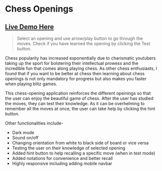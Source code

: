# Chess Openings

## [Live Demo Here](https://skanes17.github.io/beat-circle/)

> Select an opening and use arrow/play button to go through the moves. Check if you have learned the opening by clicking the Test button.

Chess popularity has increased exponentially due to charismatic youtubers taking up the sport for bolstering their intellectual prowess and the incredible fun that comes along playing chess. As other chess enthusiasts, I found that if you want to be better at chess then learning about chess openings is not only mandatory for progress but also makes you faster when playing blitz games.

This chess-opening application reinforces the different opeinings so that the user can enjoy the beautiful game of chess. After the user has studied the moves, they can test their knowledge. As it can be overhelming to remember all the moves at once, the user can take help by clicking the hint button.

Other functionalities include-

- Dark mode
- Sound on/off
- Changing orientation from white to black side of board or vice versa
- Testing the user on their knowledge of selected opening
- Added hint button to help recalling a specific move (when in test mode)
- Added notations for convenience and better recall
- Highly responsive including adding mobile navbar
